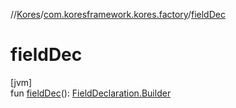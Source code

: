 //[Kores](../../index.md)/[com.koresframework.kores.factory](index.md)/[fieldDec](field-dec.md)

# fieldDec

[jvm]\
fun [fieldDec](field-dec.md)(): [FieldDeclaration.Builder](../com.koresframework.kores.base/-field-declaration/-builder/index.md)
